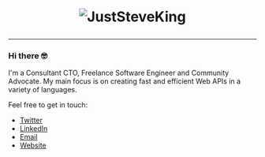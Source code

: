 <h1 align="center">

![JustSteveKing](https://www.juststeveking.uk/images/juststeveking-card.png)

</h1>

---

### Hi there 🤓

I'm a Consultant CTO, Freelance Software Engineer and Community Advocate. My main focus is on creating fast and efficient Web APIs in a variety of languages.

Feel free to get in touch:

- [Twitter](https://twitter.com/JustSteveKing)
- [LinkedIn](https://www.linkedin.com/in/steve-mcdougall/)
- [Email](mailto://juststevemcd@gmail.com)
- [Website](https://www.juststeveking.uk/)